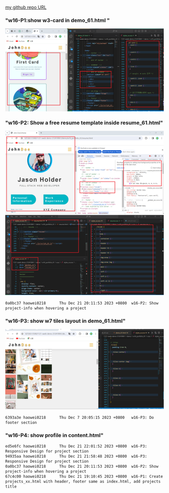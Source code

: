 [my github repo URL]('https://github.com/haowei212410061/1121-sweb-demo-212410061')

### "w16-P1:show w3-card in demo_61.html "
![](w16-p1.png)



### "w16-P2: Show a free resume template inside resume_61.html"
![](w16-p2-1.png)
![](w16-p2-2.png)
```
0a0bc37 haowei0218      Thu Dec 21 20:11:53 2023 +0800  w16-P2: Show project-info when hovering a project
```


### "w16-P3: show w7 tiles layout in demo_61.html"

![](w16-p3.png)

```
6393a3e haowei0218      Thu Dec 7 20:05:15 2023 +0800   w16-P3: Do footer section
```


### "w16-P4: show profile in content.html"
```
ed5e6fc haowei0218      Thu Dec 21 22:01:52 2023 +0800  w16-P3: Responsive Design for project section
94935aa haowei0218      Thu Dec 21 21:58:48 2023 +0800  w16-P3: Responsive Design for project section
0a0bc37 haowei0218      Thu Dec 21 20:11:53 2023 +0800  w16-P2: Show project-info when hovering a project
67c4c00 haowei0218      Thu Dec 21 19:10:45 2023 +0800  w16-P1: Create projects_xx.html with header, footer same as index.html, add projects title
```